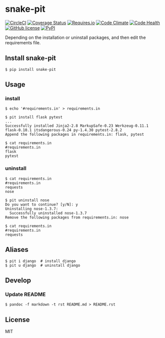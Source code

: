 # snake-pit
[![CircleCI](https://img.shields.io/circleci/project/kk6/snake-pit.svg?style=flat-square)](https://circleci.com/gh/kk6/snake-pit)
[![Coverage Status](https://img.shields.io/coveralls/kk6/snake-pit.svg?style=flat-square)](https://coveralls.io/github/kk6/snake-pit?branch=master)
[![Requires.io](https://img.shields.io/requires/github/kk6/snake-pit.svg?style=flat-square)](https://requires.io/github/kk6/snake-pit/requirements/)
[![Code Climate](https://img.shields.io/codeclimate/github/kk6/snake-pit/badges/gpa.svg?style=flat-square)](https://codeclimate.com/github/kk6/snake-pit)
[![Code Health](https://landscape.io/github/kk6/snake-pit/master/landscape.svg?style=flat-square)](https://landscape.io/github/kk6/snake-pit/master)
[![GitHub license](https://img.shields.io/badge/license-MIT-blue.svg?style=flat-square)](https://raw.githubusercontent.com/kk6/snake-pit/master/LICENSE)
[![PyPI](https://img.shields.io/pypi/v/snake-pit.svg?style=flat-square)](https://pypi.python.org/pypi/snake-pit)

Depending on the installation or uninstall packages, and then edit the requirements file.

## Install snake-pit

```console
$ pip install snake-pit
```

## Usage

### install

```console
$ echo '#requirements.in' > requirements.in

$ pit install flask pytest
...
Successfully installed Jinja2-2.8 MarkupSafe-0.23 Werkzeug-0.11.1 flask-0.10.1 itsdangerous-0.24 py-1.4.30 pytest-2.8.2
Append the following packages in requirements.in: flask, pytest

$ cat requirements.in
#requirements.in
flask
pytest
```

### uninstall

```console
$ cat requirements.in
#requirements.in
requests
nose

$ pit uninstall nose
Do you want to continue? [y/N]: y
Uninstalling nose-1.3.7:
  Successfully uninstalled nose-1.3.7
Remove the following packages from requirements.in: nose

$ cat requirements.in
#requirements.in
requests
```

## Aliases

```console
$ pit i django  # install django
$ pit u django  # uninstall django
```

## Develop

### Update README

```console
$ pandoc -f markdown -t rst README.md > README.rst
```

## License
MIT
